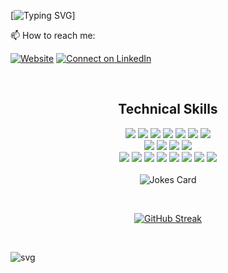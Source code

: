 [![Typing SVG](https://readme-typing-svg.herokuapp.com?duration=2500&color=F7A931&multiline=true&height=130&lines=Hi+there+%F0%9F%91%8B;I'm+Shayan.+%E3%8B%A1;I+am+a+System+Designer+%26%26;FullStack+Developer+%26%26;System+Administrator.++%E2%9C%8C%E2%9C%8C%E2%9C%8C)]

📫 How to reach me:

[![Website](https://img.shields.io/static/v1?label=&message=Personal%20Website&color=red)](https://motalebi.me) [![Connect on LinkedIn](https://img.shields.io/badge/--linkedin?label=LinkedIn&logo=LinkedIn&style=social)](https://linkedin.motalebi.me)

&nbsp;&nbsp;&nbsp;

  <h2 align="center">Technical Skills</h2>

  <div align="center">
    <img src="https://img.shields.io/static/v1?label=&style=for-the-badge&message=TYPESCRIPT&color=457B9D"/>
    <img src="https://img.shields.io/static/v1?label=&style=for-the-badge&message=JAVASCRIPT&color=FFD166"/>
    <img src="https://img.shields.io/static/v1?label=&style=for-the-badge&message=PYTHON&color=90A959"/>
    <img src="https://img.shields.io/static/v1?label=&style=for-the-badge&message=PHP&color=8892BF"/>
    <img src="https://img.shields.io/static/v1?label=&style=for-the-badge&message=C/C%2B%2B&color=F1FAEE"/>
    <img src="https://img.shields.io/static/v1?label=&style=for-the-badge&message=C%23&color=1D3557"/>
    <img src="https://img.shields.io/static/v1?label=&style=for-the-badge&message=SQL&color=F4989C"/>
  </div>
  
  <div align="center">
    <img src="https://img.shields.io/static/v1?label=&style=for-the-badge&message=MySQL&color=BD591A"/>
    <img src="https://img.shields.io/static/v1?label=&style=for-the-badge&message=MongoDB&color=8FDC97"/>
    <img src="https://img.shields.io/static/v1?label=&style=for-the-badge&message=PostgreQSL&color=336690"/>
    <img src="https://img.shields.io/static/v1?label=&style=for-the-badge&message=REDIS&color=A70303"/>
  </div>
  
    
  <div align="center">
    <img src="https://img.shields.io/static/v1?label=&style=for-the-badge&message=React%20in%20NEXT.JS&color=0070F3"/>
    <img src="https://img.shields.io/static/v1?label=&style=for-the-badge&message=Vue3%20in%20NUXT.JS&color=4DE7A8"/>
    <img src="https://img.shields.io/static/v1?label=&style=for-the-badge&message=LARAVEL%E2%9D%A4%EF%B8%8F&color=F9322C"/>
    <img src="https://img.shields.io/static/v1?label=&style=for-the-badge&message=REACT-NATIVE&color=61DAFB"/>
    <img src="https://img.shields.io/static/v1?label=&style=for-the-badge&message=EXPRES.JS&color=DACC3E"/>
    <img src="https://img.shields.io/static/v1?label=&style=for-the-badge&message=ADONIS.JS&color=5A45FF"/>
    <img src="https://img.shields.io/static/v1?label=&style=for-the-badge&message=DJANGO&color=51BE95"/>
    <img src="https://img.shields.io/static/v1?label=&style=for-the-badge&message=NEST.JS&color=DDEBE9"/>
  </div>
&nbsp;&nbsp;
  <div align="center">
<img src="https://readme-jokes.vercel.app/api" alt="Jokes Card" /></div>

&nbsp;&nbsp;

  <div align="center">

[![GitHub Streak](http://github-readme-streak-stats.herokuapp.com?user=shayan3k&theme=dark&date_format=M%20j%5B%2C%20Y%5D)](https://git.io/streak-stats)

  </div>
&nbsp;&nbsp;

![svg](https://raw.githubusercontent.com/yoshi389111/github-profile-3d-contrib/main/docs/demo/profile-gitblock.svg)

</a>
